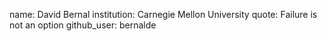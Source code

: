 name: David Bernal
institution: Carnegie Mellon University
quote: Failure is not an option
github_user: bernalde
